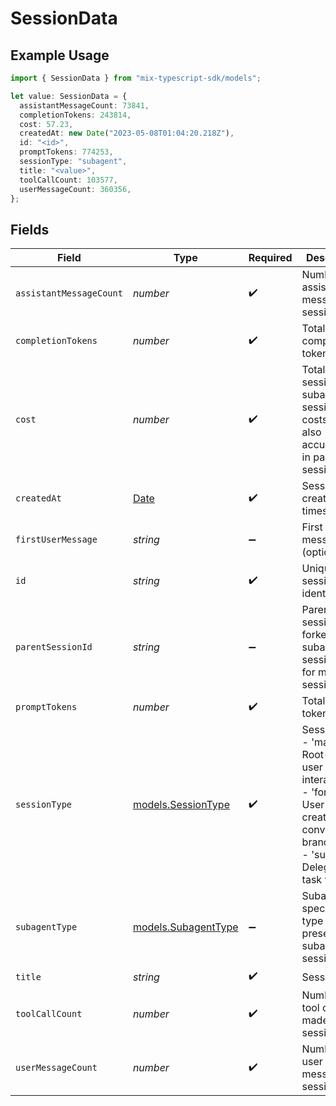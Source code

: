 # SessionData

## Example Usage

```typescript
import { SessionData } from "mix-typescript-sdk/models";

let value: SessionData = {
  assistantMessageCount: 73841,
  completionTokens: 243814,
  cost: 57.23,
  createdAt: new Date("2023-05-08T01:04:20.218Z"),
  id: "<id>",
  promptTokens: 774253,
  sessionType: "subagent",
  title: "<value>",
  toolCallCount: 103577,
  userMessageCount: 360356,
};
```

## Fields

| Field                                                                                                                                    | Type                                                                                                                                     | Required                                                                                                                                 | Description                                                                                                                              |
| ---------------------------------------------------------------------------------------------------------------------------------------- | ---------------------------------------------------------------------------------------------------------------------------------------- | ---------------------------------------------------------------------------------------------------------------------------------------- | ---------------------------------------------------------------------------------------------------------------------------------------- |
| `assistantMessageCount`                                                                                                                  | *number*                                                                                                                                 | :heavy_check_mark:                                                                                                                       | Number of assistant messages in session                                                                                                  |
| `completionTokens`                                                                                                                       | *number*                                                                                                                                 | :heavy_check_mark:                                                                                                                       | Total completion tokens used                                                                                                             |
| `cost`                                                                                                                                   | *number*                                                                                                                                 | :heavy_check_mark:                                                                                                                       | Total cost of session (for subagent sessions, costs are also accumulated in parent session)                                              |
| `createdAt`                                                                                                                              | [Date](https://developer.mozilla.org/en-US/docs/Web/JavaScript/Reference/Global_Objects/Date)                                            | :heavy_check_mark:                                                                                                                       | Session creation timestamp                                                                                                               |
| `firstUserMessage`                                                                                                                       | *string*                                                                                                                                 | :heavy_minus_sign:                                                                                                                       | First user message (optional)                                                                                                            |
| `id`                                                                                                                                     | *string*                                                                                                                                 | :heavy_check_mark:                                                                                                                       | Unique session identifier                                                                                                                |
| `parentSessionId`                                                                                                                        | *string*                                                                                                                                 | :heavy_minus_sign:                                                                                                                       | Parent session ID for forked and subagent sessions (null for main sessions)                                                              |
| `promptTokens`                                                                                                                           | *number*                                                                                                                                 | :heavy_check_mark:                                                                                                                       | Total prompt tokens used                                                                                                                 |
| `sessionType`                                                                                                                            | [models.SessionType](../models/sessiontype.md)                                                                                           | :heavy_check_mark:                                                                                                                       | Session type:<br/>- 'main': Root-level user interactions<br/>- 'forked': User-created conversation branches<br/>- 'subagent': Delegated task workers |
| `subagentType`                                                                                                                           | [models.SubagentType](../models/subagenttype.md)                                                                                         | :heavy_minus_sign:                                                                                                                       | Subagent specialization type (only present for subagent sessions)                                                                        |
| `title`                                                                                                                                  | *string*                                                                                                                                 | :heavy_check_mark:                                                                                                                       | Session title                                                                                                                            |
| `toolCallCount`                                                                                                                          | *number*                                                                                                                                 | :heavy_check_mark:                                                                                                                       | Number of tool calls made in session                                                                                                     |
| `userMessageCount`                                                                                                                       | *number*                                                                                                                                 | :heavy_check_mark:                                                                                                                       | Number of user messages in session                                                                                                       |